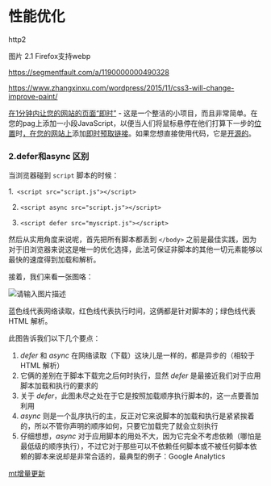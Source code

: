 # 性能优化

http2

图片 2.1 Firefox支持webp

https://segmentfault.com/a/1190000000490328

https://www.zhangxinxu.com/wordpress/2015/11/css3-will-change-improve-paint/

[在1分钟内让您的网站的页面“即时”](https://javascriptweekly.com/link/59516/web) - 这是一个整洁的小项目，而且非常简单。在您的pag上添加一小段JavaScript，以便当人们将鼠标悬停在他们打算下一步的[位置](https://javascriptweekly.com/link/59517/web)时[，在您的网站上](https://javascriptweekly.com/link/59517/web)添加[即时预取链接](https://javascriptweekly.com/link/59517/web)。如果您想直接使用代码，它是[开源的](https://javascriptweekly.com/link/59518/web)。

### 2.defer和async 区别

当浏览器碰到 `script` 脚本的时候：

1.```` <script src="script.js"></script>````

2. ````<script async src="script.js"></script>````

3. ````<script defer src="myscript.js"></script>````

然后从实用角度来说呢，首先把所有脚本都丢到 `</body>` 之前是最佳实践，因为对于旧浏览器来说这是唯一的优化选择，此法可保证非脚本的其他一切元素能够以最快的速度得到加载和解析。

接着，我们来看一张图咯：

![请输入图片描述](http://segmentfault.com/img/bVcQV0)

蓝色线代表网络读取，红色线代表执行时间，这俩都是针对脚本的；绿色线代表 HTML 解析。

此图告诉我们以下几个要点：

1. *defer* 和 *async* 在网络读取（下载）这块儿是一样的，都是异步的（相较于 HTML 解析）
2. 它俩的差别在于脚本下载完之后何时执行，显然 *defer* 是最接近我们对于应用脚本加载和执行的要求的
3. 关于 *defer*，此图未尽之处在于它是按照加载顺序执行脚本的，这一点要善加利用
4. *async* 则是一个乱序执行的主，反正对它来说脚本的加载和执行是紧紧挨着的，所以不管你声明的顺序如何，只要它加载完了就会立刻执行
5. 仔细想想，*async* 对于应用脚本的用处不大，因为它完全不考虑依赖（哪怕是最低级的顺序执行），不过它对于那些可以不依赖任何脚本或不被任何脚本依赖的脚本来说却是非常合适的，最典型的例子：Google Analytics

[mt增量更新](https://mtjs.github.io/#overview)